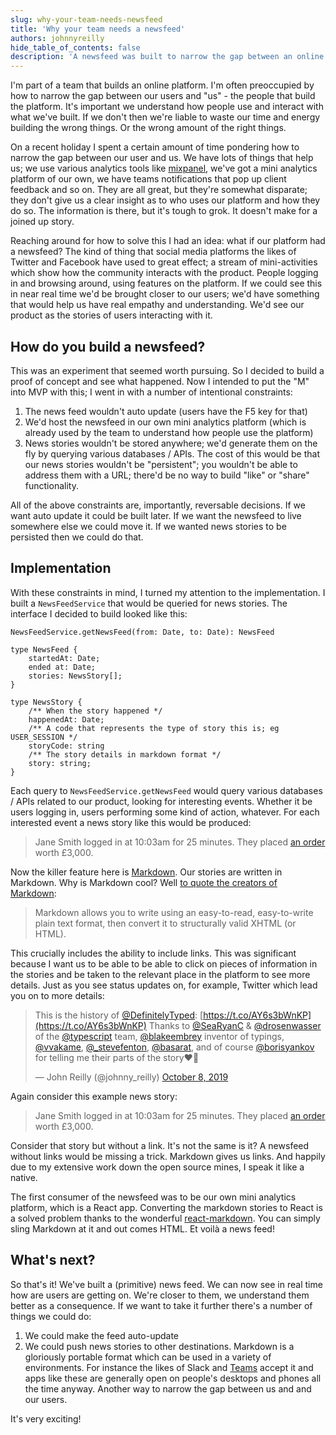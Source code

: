 ```yaml
---
slug: why-your-team-needs-newsfeed
title: 'Why your team needs a newsfeed'
authors: johnnyreilly
hide_table_of_contents: false
description: 'A newsfeed was built to narrow the gap between an online platform team and their users. It generates real-time stories in Markdown with links.'
---
```


I'm part of a team that builds an online platform. I'm often preoccupied by how to narrow the gap between our users and "us" - the people that build the platform. It's important we understand how people use and interact with what we've built. If we don't then we're liable to waste our time and energy building the wrong things. Or the wrong amount of the right things.

<!--truncate-->

On a recent holiday I spent a certain amount of time pondering how to narrow the gap between our user and us. We have lots of things that help us; we use various analytics tools like [mixpanel](https://mixpanel.com/), we've got a mini analytics platform of our own, we have teams notifications that pop up client feedback and so on. They are all great, but they're somewhat disparate; they don't give us a clear insight as to who uses our platform and how they do so. The information is there, but it's tough to grok. It doesn't make for a joined up story.

Reaching around for how to solve this I had an idea: what if our platform had a newsfeed? The kind of thing that social media platforms the likes of Twitter and Facebook have used to great effect; a stream of mini-activities which show how the community interacts with the product. People logging in and browsing around, using features on the platform. If we could see this in near real time we'd be brought closer to our users; we'd have something that would help us have real empathy and understanding. We'd see our product as the stories of users interacting with it.

## How do you build a newsfeed?

This was an experiment that seemed worth pursuing. So I decided to build a proof of concept and see what happened. Now I intended to put the "M" into MVP with this; I went in with a number of intentional constraints:

1. The news feed wouldn't auto update (users have the F5 key for that)
2. We'd host the newsfeed in our own mini analytics platform (which is already used by the team to understand how people use the platform)
3. News stories wouldn't be stored anywhere; we'd generate them on the fly by querying various databases / APIs. The cost of this would be that our news stories wouldn't be "persistent"; you wouldn't be able to address them with a URL; there'd be no way to build "like" or "share" functionality.

All of the above constraints are, importantly, reversable decisions. If we want auto update it could be built later. If we want the newsfeed to live somewhere else we could move it. If we wanted news stories to be persisted then we could do that.

## Implementation

With these constraints in mind, I turned my attention to the implementation. I built a `NewsFeedService` that would be queried for news stories. The interface I decided to build looked like this:

```
NewsFeedService.getNewsFeed(from: Date, to: Date): NewsFeed

type NewsFeed {
    startedAt: Date;
    ended at: Date;
    stories: NewsStory[];
}

type NewsStory {
    /** When the story happened */
    happenedAt: Date;
    /** A code that represents the type of story this is; eg USER_SESSION */
    storyCode: string
    /** The story details in markdown format */
    story: string;
}
```

Each query to `NewsFeedService.getNewsFeed` would query various databases / APIs related to our product, looking for interesting events. Whether it be users logging in, users performing some kind of action, whatever. For each interested event a news story like this would be produced:

> Jane Smith logged in at 10:03am for 25 minutes. They placed [an order](https://my-glorious-platform.io/orders/janes-order) worth £3,000.

Now the killer feature here is [Markdown](https://en.wikipedia.org/wiki/Markdown#:~:text=Markdown%20is%20a%20lightweight%20markup,using%20a%20plain%20text%20editor.). Our stories are written in Markdown. Why is Markdown cool? Well [to quote the creators of Markdown](https://web.archive.org/web/20040402182332/http://daringfireball.net/projects/markdown/):

> Markdown allows you to write using an easy-to-read, easy-to-write plain text format, then convert it to structurally valid XHTML (or HTML).

This crucially includes the ability to include links. This was significant because I want us to be able to be able to click on pieces of information in the stories and be taken to the relevant place in the platform to see more details. Just as you see status updates on, for example, Twitter which lead you on to more details:

> This is the history of [@DefinitelyTyped](https://twitter.com/DefinitelyTyped?ref_src=twsrc%5Etfw): [https://t.co/AY6s3bWnKP](https://t.co/AY6s3bWnKP) Thanks to [@SeaRyanC](https://twitter.com/SeaRyanC?ref_src=twsrc%5Etfw) & [@drosenwasser](https://twitter.com/drosenwasser?ref_src=twsrc%5Etfw) of the [@typescript](https://twitter.com/typescript?ref_src=twsrc%5Etfw) team, [@blakeembrey](https://twitter.com/blakeembrey?ref_src=twsrc%5Etfw) inventor of typings, [@vvakame](https://twitter.com/vvakame?ref_src=twsrc%5Etfw), [@\_stevefenton](https://twitter.com/_stevefenton?ref_src=twsrc%5Etfw), [@basarat](https://twitter.com/basarat?ref_src=twsrc%5Etfw), and of course [@borisyankov](https://twitter.com/borisyankov?ref_src=twsrc%5Etfw) for telling me their parts of the story❤️🌻
>
> — John Reilly (@johnny_reilly) [October 8, 2019](https://twitter.com/johnny_reilly/status/1181542739994976256?ref_src=twsrc%5Etfw)

<script async="" src="https://platform.twitter.com/widgets.js" charSet="utf-8"></script>

Again consider this example news story:

> Jane Smith logged in at 10:03am for 25 minutes. They placed [an order](https://my-glorious-platform.io/orders/janes-order) worth £3,000.

Consider that story but without a link. It's not the same is it? A newsfeed without links would be missing a trick. Markdown gives us links. And happily due to my extensive work down the open source mines, I speak it like a native.

The first consumer of the newsfeed was to be our own mini analytics platform, which is a React app. Converting the markdown stories to React is a solved problem thanks to the wonderful [react-markdown](https://github.com/rexxars/react-markdown). You can simply sling Markdown at it and out comes HTML. Et voilà a news feed!

## What's next?

So that's it! We've built a (primitive) news feed. We can now see in real time how are users are getting on. We're closer to them, we understand them better as a consequence. If we want to take it further there's a number of things we could do:

1. We could make the feed auto-update
2. We could push news stories to other destinations. Markdown is a gloriously portable format which can be used in a variety of environments. For instance the likes of Slack and [Teams](../2019-12-18-teams-notification-webhooks/index.md) accept it and apps like these are generally open on people's desktops and phones all the time anyway. Another way to narrow the gap between us and and our users.

It's very exciting!
